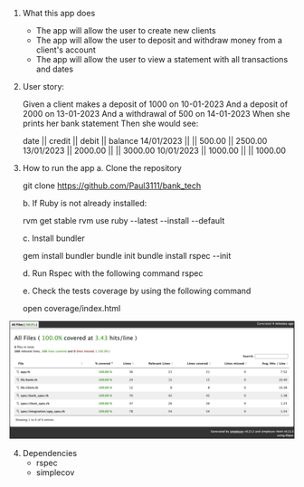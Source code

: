 1. What this app does

   - The app will allow the user to create new clients
   - The app will allow the user to deposit and withdraw money from a client's account
   - The app will allow the user to view a statement with all transactions and dates

2. User story:

   Given a client makes a deposit of 1000 on 10-01-2023
   And a deposit of 2000 on 13-01-2023
   And a withdrawal of 500 on 14-01-2023
   When she prints her bank statement
   Then she would see:

   date || credit || debit || balance
   14/01/2023 || || 500.00 || 2500.00
   13/01/2023 || 2000.00 || || 3000.00
   10/01/2023 || 1000.00 || || 1000.00

3. How to run the app
   a. Clone the repository

   git clone https://github.com/Paul3111/bank_tech

   b. If Ruby is not already installed:

   rvm get stable
   rvm use ruby --latest --install --default

   c. Install bundler

   gem install bundler
   bundle init
   bundle install
   rspec --init

   d. Run Rspec with the following command
   rspec

   e. Check the tests coverage by using the following command

   open coverage/index.html

![Coverage at 18/04/2023](./coverage/coverage_example.png)

4. Dependencies
   - rspec
   - simplecov
